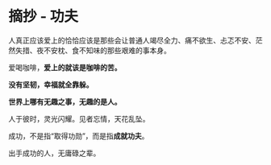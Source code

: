 # 摘抄 - 功夫

人真正应该爱上的恰恰应该是那些会让普通人竭尽全力、痛不欲生、忐忑不安、茫然失措、夜不安枕、食不知味的那些艰难的事本身。

爱喝咖啡，**爱上的就该是咖啡的苦。**

**没有坚韧，幸福就全靠躲。**

**世界上哪有无趣之事，无趣的是人。**

人于彼时，灵光闪耀。见者忘情，天花乱坠。

成功，不是指“取得功勋”，而是指**成就功夫**。

出手成功的人，无庸碌之辈。